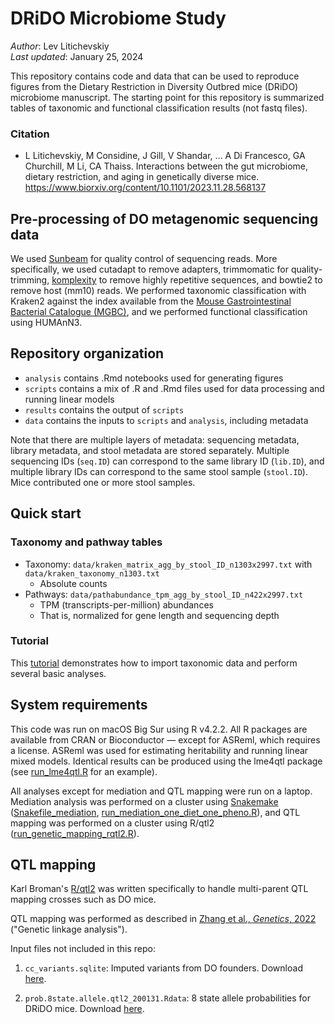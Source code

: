 # DRiDO Microbiome Study

_Author_: Lev Litichevskiy  
_Last updated_: January 25, 2024  

This repository contains code and data that can be used to reproduce figures from the Dietary Restriction in Diversity Outbred mice (DRiDO) microbiome manuscript. The starting point for this repository is summarized tables of taxonomic and functional classification results (not fastq files).

### Citation

* L Litichevskiy, M Considine, J Gill, V Shandar, ... A Di Francesco, GA Churchill, M Li, CA Thaiss. Interactions between the gut microbiome, dietary restriction, and aging in genetically diverse mice. https://www.biorxiv.org/content/10.1101/2023.11.28.568137

## Pre-processing of DO metagenomic sequencing data

We used [Sunbeam](https://github.com/sunbeam-labs/sunbeam) for quality control of sequencing reads. More specifically, we used cutadapt to remove adapters, trimmomatic for quality-trimming, [komplexity](https://github.com/eclarke/komplexity) to remove highly repetitive sequences, and bowtie2 to remove host (mm10) reads. We performed taxonomic classification with Kraken2 against the  index available from the [Mouse Gastrointestinal Bacterial Catalogue (MGBC)](https://github.com/BenBeresfordJones/MGBC), and we performed functional classification using HUMAnN3.

## Repository organization

* `analysis` contains .Rmd notebooks used for generating figures
* `scripts` contains a mix of .R and .Rmd files used for data processing and running linear models
* `results` contains the output of `scripts`
* `data` contains the inputs to `scripts` and `analysis`, including metadata

Note that there are multiple layers of metadata: sequencing metadata, library metadata, and stool metadata are stored separately. Multiple sequencing IDs (`seq.ID`) can correspond to the same library ID (`lib.ID`), and multiple library IDs can correspond to the same stool sample (`stool.ID`). Mice contributed one or more stool samples.

## Quick start

### Taxonomy and pathway tables

- Taxonomy: `data/kraken_matrix_agg_by_stool_ID_n1303x2997.txt` with `data/kraken_taxonomy_n1303.txt`
  - Absolute counts
- Pathways: `data/pathabundance_tpm_agg_by_stool_ID_n422x2997.txt`
  - TPM (transcripts-per-million) abundances
  - That is, normalized for gene length and sequencing depth

### Tutorial

This [tutorial](analysis/tutorial.md) demonstrates how to import taxonomic data and perform several basic analyses.

## System requirements

This code was run on macOS Big Sur using R v4.2.2. All R packages are available from CRAN or Bioconductor — except for ASReml, which requires a license. ASReml was used for estimating heritability and running linear mixed models. Identical results can be produced using the lme4qtl package (see [run_lme4qtl.R](scripts/run_lme4qtl.R) for an example).

All analyses except for mediation and QTL mapping were run on a laptop. Mediation analysis was performed on a cluster using [Snakemake](https://snakemake.github.io/) ([Snakefile_mediation](scripts/Snakefile_mediation), [run_mediation_one_diet_one_pheno.R](scripts/run_mediation_one_diet_one_pheno.R)), and QTL mapping was performed on a cluster using R/qtl2 ([run_genetic_mapping_rqtl2.R](scripts/run_genetic_mapping_rqtl2.r)).

## QTL mapping

Karl Broman's [R/qtl2](https://kbroman.org/qtl2/) was written specifically to handle multi-parent QTL mapping crosses such as DO mice.

QTL mapping was performed as described in [Zhang et al., *Genetics*, 2022](https://academic.oup.com/genetics/article/220/1/iyab157/6375446#325918956) ("Genetic linkage analysis").

Input files not included in this repo:

1. `cc_variants.sqlite`: Imputed variants from DO founders. Download [here](https://figshare.com/articles/dataset/SQLite_database_of_variants_in_Collaborative_Cross_founder_mouse_strains/5280229).
  
2. `prob.8state.allele.qtl2_200131.Rdata`: 8 state allele probabilities for DRiDO mice. Download [here](https://figshare.com/articles/dataset/Supplementary_files_associated_with_the_DRiDO_microbiome_manuscript/25043753).
